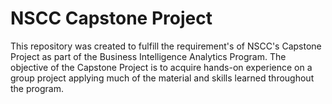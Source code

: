 # NSCC Capstone Project
This repository was created to fulfill the requirement's of NSCC's Capstone Project as part of the Business Intelligence Analytics Program. The objective of the Capstone Project is to acquire hands-on experience on a group project applying much of the material and skills learned throughout the program.
